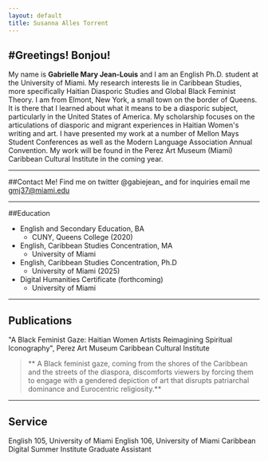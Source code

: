 ```yaml
---
layout: default
title: Susanna Alles Torrent
---
```


#Greetings! Bonjou! 
---
My name is **Gabrielle Mary Jean-Louis** and I am an English Ph.D. student at the University of Miami. My research interests lie in Caribbean Studies, more specifically Haitian Diasporic Studies and Global Black Feminist Theory. I am from Elmont, New York, a small town on the border of Queens. It is there that I learned about what it means to be a diasporic subject, particularly in the United States of America. My scholarship focuses on the articulations of diasporic and migrant experiences in Haitian Women's writing and art. I have presented my work at a number of Mellon Mays Student Conferences as well as the Modern Language Association Annual Convention. My work will be found in the Perez Art Museum (Miami) Caribbean Cultural Institute in the coming year. 
*******

##Contact Me!
Find me on twitter @gabiejean_ and for inquiries email me gmj37@miami.edu
******

##Education

* English and Secondary Education, BA
	* CUNY, Queens College (2020)
* English, Caribbean Studies Concentration, MA
	* University of Miami
* English, Caribbean Studies Concentration, Ph.D
	* University of Miami (2025)
* Digital Humanities Certificate (forthcoming)
	* University of Miami
******

## Publications
"A Black Feminist Gaze: Haitian Women Artists Reimagining Spiritual Iconography", Perez Art Museum Caribbean Cultural Institute
> ** A Black feminist gaze, coming from the shores of the Caribbean and the streets of the diaspora, discomforts viewers by forcing them to engage with a gendered depiction of art that disrupts patriarchal dominance and Eurocentric religiosity.**
******

## Service
English 105, University of Miami
English 106, University of Miami
Caribbean Digital Summer Institute Graduate Assistant


